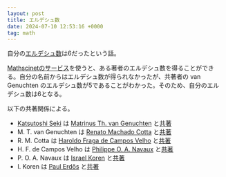 ```yaml
---
layout: post
title: エルデシュ数
date: 2024-07-10 12:53:16 +0000
tag: math
---
```

自分の[エルデシュ数](https://ja.wikipedia.org/wiki/%E3%82%A8%E3%83%AB%E3%83%87%E3%82%B7%E3%83%A5%E6%95%B0)は6だったという話。

[Mathscinetのサービス](https://mathscinet.ams.org/mathscinet/freetools/collab-dist)を使うと、ある著者のエルデシュ数を得ることができる。自分の名前からはエルデシュ数が得られなかったが、共著者の van Genuchten のエルデシュ数が5であることがわかった。そのため、自分のエルデシュ数は6となる。

以下の共著関係による。

- [Katsutoshi Seki](https://scholar.google.com/citations?user=Gs_ABawAAAAJ) は [Matrinus Th. van Genuchten](https://scholar.google.com/citations?user=WAUeFVwAAAAJ) と[共著](https://doi.org/10.1002/vzj2.20168)
- M. T. van Genuchten は [Renato Machado Cotta](https://scholar.google.com/citations?user=fdTa1UYAAAAJ) と[共著](https://doi.org/10.1590/0001-3765202020190427)
- R. M. Cotta は [Haroldo Fraga de Campos Velho](https://scholar.google.com/citations?user=OoYFpwkAAAAJ) と[共著](https://pubmed.ncbi.nlm.nih.gov/25973723/)
- H. F. de Campos Velho は [Philippe O. A. Navaux](https://dblp.org/pid/74/1262.html) と[共著](https://doi.org/10.1109/CCGRID.2007.86)
- P. O. A. Navaux は [Israel Koren](https://scholar.google.com/citations?user=eFelBdoAAAAJ) と[共著](https://doi.org/10.1109/PDP2018.2018.00021)
- I. Koren は [Paul Erdős](https://scholar.google.com/citations?user=cVeVZ1YAAAAJ) と[共著](https://doi.org/10.1007/BF02088008)
